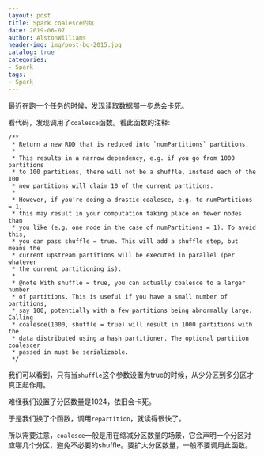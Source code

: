 ```yaml
---
layout: post
title: Spark coalesce的坑
date: 2019-06-07
author: AlstonWilliams
header-img: img/post-bg-2015.jpg
catalog: true
categories:
- Spark
tags:
- Spark
---
```


最近在跑一个任务的时候，发现读取数据那一步总会卡死。

看代码，发现调用了`coalesce`函数。看此函数的注释:
~~~
/**
 * Return a new RDD that is reduced into `numPartitions` partitions.
 *
 * This results in a narrow dependency, e.g. if you go from 1000 partitions
 * to 100 partitions, there will not be a shuffle, instead each of the 100
 * new partitions will claim 10 of the current partitions.
 *
 * However, if you're doing a drastic coalesce, e.g. to numPartitions = 1,
 * this may result in your computation taking place on fewer nodes than
 * you like (e.g. one node in the case of numPartitions = 1). To avoid this,
 * you can pass shuffle = true. This will add a shuffle step, but means the
 * current upstream partitions will be executed in parallel (per whatever
 * the current partitioning is).
 *
 * @note With shuffle = true, you can actually coalesce to a larger number
 * of partitions. This is useful if you have a small number of partitions,
 * say 100, potentially with a few partitions being abnormally large. Calling
 * coalesce(1000, shuffle = true) will result in 1000 partitions with the
 * data distributed using a hash partitioner. The optional partition coalescer
 * passed in must be serializable.
 */
~~~

我们可以看到，只有当`shuffle`这个参数设置为true的时候，从少分区到多分区才真正起作用。

难怪我们设置了分区数量是1024，依旧会卡死。

于是我们换了个函数，调用`repartition`，就读得很快了。

所以需要注意，`coalesce`一般是用在缩减分区数量的场景，它会声明一个分区对应哪几个分区，避免不必要的shuffle。要扩大分区数量，一般不要调用此函数。
